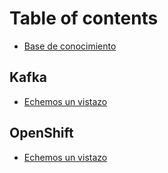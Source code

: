 # Table of contents

* [Base de conocimiento](README.md)

## Kafka

* [Echemos un vistazo](kafka/kafka-introduction.md)

## OpenShift

* [Echemos un vistazo](openshift/echemos-un-vistazo.md)

